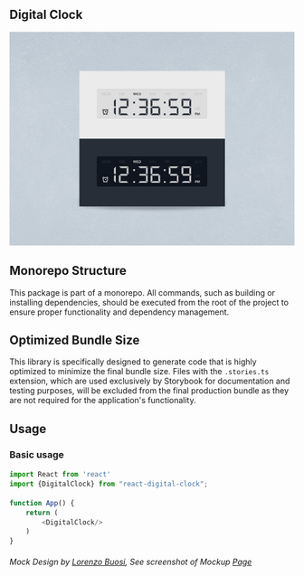 ## Digital Clock

![Logo](https://raw.githubusercontent.com/Andres6936/Digital.Clock/master/docs/mock/Timer.jpg)

## Monorepo Structure

This package is part of a monorepo. All commands, such as building or installing dependencies,
should be executed from the root of the project to ensure proper functionality and
dependency management.

## Optimized Bundle Size

This library is specifically designed to generate code that is highly optimized to minimize the final
bundle size. Files with the `.stories.ts` extension, which are used exclusively by Storybook for
documentation and testing purposes, will be excluded from the final production bundle as they are
not required for the application's functionality.

## Usage

### Basic usage

```typescript jsx
import React from 'react'
import {DigitalClock} from "react-digital-clock";

function App() {
    return (
        <DigitalClock/>
    )
}
```

###### Mock Design by [Lorenzo Buosi](https://dribbble.com/lorenzobuosi), See screenshot of Mockup [Page](https://dribbble.com/shots/1012575--Freebie-Timer)
